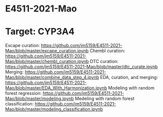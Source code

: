 # E4511-2021-Mao
# Target: CYP3A4
Excape curation: https://github.com/jm5159/E4511-2021-Mao/blob/master/excape_curation.ipynb
Chembl curation: https://github.com/jm5159/E4511-2021-Mao/blob/master/chembl_curation.ipynb
DTC curation: https://github.com/jm5159/E4511-2021-Mao/blob/master/dtc_curate.ipynb
Merging: https://github.com/jm5159/E4511-2021-Mao/blob/master/combine_data_step_4.ipynb
EDA, curation, and merging: https://github.com/jm5159/E4511-2021-Mao/blob/master/EDA_With_Harmonization.ipynb
Modeling with random forest regression: https://github.com/jm5159/E4511-2021-Mao/blob/master/modeling.ipynb
Medeling with random forest classification: https://github.com/jm5159/E4511-2021-Mao/blob/master/modeling_classification.ipynb
